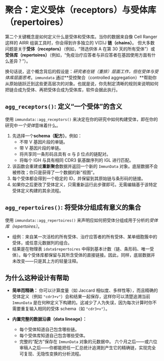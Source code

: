 # 聚合：定义受体（receptors）与受体库（repertoires）

第二个关键概念是如何定义什么是受体和受体库。当你的数据来自像 Cell Ranger 这样的 AIRR 组装工具时，你会得到许多独立的 V(D)J **链（chains）**。
但大多数问题是关于**受体（receptors）**（例如，“筛选供体 A 在第 30 天的所有受体”）或**受体库（repertoires）**（例如，“免疫治疗应答者与非应答者在基因使用方面有什么差异？”）。

换句话说，这个概念背后的假设是：*研究者在链（重排）层面工作，但在受体与受体库层面思考*。`immundata` 通过**受控聚合（controlled aggregation）**帮助你从原始链跃迁到这些更高层次的对象。也就是说，你先制定清晰的规则来说明如何把链合成为受体、再把受体合成为受体库，软件会据此执行。

## `agg_receptors()`: 定义“一个受体”的含义

使用 `immundata::agg_receptors()` 来决定在你的研究中如何构建受体，即在你的研究中*一个受体*意味着什么。

1. 先选择一个**schema（配方）**。例如：
   * 不带 V 基因片段的单链。
   * 带 V 基因片段的单链。
   * 将共享同一条形码且具有 α 与 β 位点的链配对。
   * 将每个 IGH 与具有相同 CDR3 氨基酸序列的 IGL 进行匹配。
2. 该函数会重建或**重新聚合**数据并返回一个新的 `ImmunData` 对象。底层数据不会被修改；你只是获得了一个数据的新“视图”。
3. 每个受体都会得到一个稳定的 ID，并保留到其原始链与条形码的链接。
4. 如果你之后更改了受体定义，只需重新运行此步骤即可。无需编辑基于该特定受体定义构建的其余流程。

## `agg_repertoires()`: 将受体分组成有意义的集合

使用 `immundata::agg_repertoires()` 来声明应如何把受体分组成用于分析的*受体库（repertoires）*。

* 组例：来自某一次活检的所有受体、治疗应答者的所有受体、某单细胞簇中的受体，或任意元数据列的组合。
* 结果是在物理表 `idata$repertoires` 中得到基本计数（链、条形码、唯一受体）。每个受体库都保留与其所含受体的直接链接。因此，同样，底层数据并未改变——只是其上方的轻量注释。

## 为什么这种设计有帮助

* **简单而精确：** 你可以计算度量（如 Jaccard 相似度、多样性等），而且精确的受体定义（例如 `"cdr3+v"`）会和结果一起保存，这样你可以清楚追溯当前 `ImmunData` 是在何种定义下构建的。这减少了人为失误，因为每次计算时你不需要重复输入相同的受体 schema（如 `"cdr3+v"`）。

* **内置完整的数据沿袭（data lineage）：**

  * 每个受体知道自己包含哪些链。
  * 每个受体库知道自己包含哪些受体。
  * 完整的“配方”保存在 `ImmunData` 对象的元数据中。
    六个月之后——或六位审稿人之后——你都能把任一汇总统计追溯到产生它的精确链，实现完全可复现、无隐性变换的分析流程。